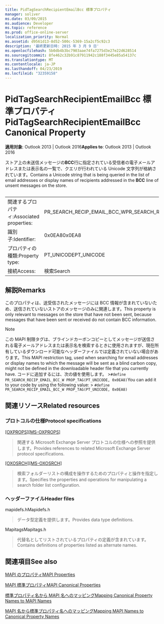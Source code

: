 ```yaml
---
title: PidTagSearchRecipientEmailBcc 標準プロパティ
manager: soliver
ms.date: 03/09/2015
ms.audience: Developer
ms.topic: reference
ms.prod: office-online-server
localization_priority: Normal
ms.assetid: d9561d13-8d52-500c-5369-15a2cf5c92c3
description: '最終更新日時: 2015 年 3 月 9 日'
ms.openlocfilehash: 5b0db4b3bc7903aae74fa7275d3e27e22d628514
ms.sourcegitcommit: 8fe462c32b91c87911942c188f3445e85a54137c
ms.translationtype: MT
ms.contentlocale: ja-JP
ms.lasthandoff: 04/23/2019
ms.locfileid: "32359158"
---
```

# <a name="pidtagsearchrecipientemailbcc-canonical-property"></a><span data-ttu-id="7d921-103">PidTagSearchRecipientEmailBcc 標準プロパティ</span><span class="sxs-lookup"><span data-stu-id="7d921-103">PidTagSearchRecipientEmailBcc Canonical Property</span></span>

  
  
<span data-ttu-id="7d921-104">**適用対象**: Outlook 2013 | Outlook 2016</span><span class="sxs-lookup"><span data-stu-id="7d921-104">**Applies to**: Outlook 2013 | Outlook 2016</span></span> 
  
<span data-ttu-id="7d921-105">ストア上の未送信メッセージの**BCC**行に指定されている受信者の電子メールアドレスまたは表示名の一覧で、クエリが行われている Unicode 文字列が格納されています。</span><span class="sxs-lookup"><span data-stu-id="7d921-105">Contains a Unicode string that is being queried in the list of email addresses or display names of recipients addressed in the **BCC** line of unsent messages on the store.</span></span> 
  
## 

|||
|:-----|:-----|
|<span data-ttu-id="7d921-106">関連するプロパティ:</span><span class="sxs-lookup"><span data-stu-id="7d921-106">Associated properties:</span></span>  <br/> |<span data-ttu-id="7d921-107">PR_SEARCH_RECIP_EMAIL_BCC_W</span><span class="sxs-lookup"><span data-stu-id="7d921-107">PR_SEARCH_RECIP_EMAIL_BCC_W</span></span>  <br/> |
|<span data-ttu-id="7d921-108">識別子:</span><span class="sxs-lookup"><span data-stu-id="7d921-108">Identifier:</span></span>  <br/> |<span data-ttu-id="7d921-109">0x0EA8</span><span class="sxs-lookup"><span data-stu-id="7d921-109">0x0EA8</span></span>  <br/> |
|<span data-ttu-id="7d921-110">プロパティの種類:</span><span class="sxs-lookup"><span data-stu-id="7d921-110">Property type:</span></span>  <br/> |<span data-ttu-id="7d921-111">PT_UNICODE</span><span class="sxs-lookup"><span data-stu-id="7d921-111">PT_UNICODE</span></span>  <br/> |
|<span data-ttu-id="7d921-112">接続</span><span class="sxs-lookup"><span data-stu-id="7d921-112">Access:</span></span>  <br/> |<span data-ttu-id="7d921-113">検索</span><span class="sxs-lookup"><span data-stu-id="7d921-113">Search</span></span>  <br/> |
   
## <a name="remarks"></a><span data-ttu-id="7d921-114">解説</span><span class="sxs-lookup"><span data-stu-id="7d921-114">Remarks</span></span>

<span data-ttu-id="7d921-115">このプロパティは、送受信されたメッセージには BCC 情報が含まれていないため、送信されていないストアのメッセージのみに関連します。</span><span class="sxs-lookup"><span data-stu-id="7d921-115">This property is only relevant to messages on the store that have not been sent, because messages that have been sent or received do not contain BCC information.</span></span>
  
> [!NOTE]
> <span data-ttu-id="7d921-116">この MAPI 制限タグは、ブラインドカーボンコピーとしてメッセージが送信される電子メールアドレスまたは表示名を検索するときに使用されますが、現在所有しているダウンロード可能なヘッダーファイルでは定義されていない場合があります。</span><span class="sxs-lookup"><span data-stu-id="7d921-116">This MAPI restriction tag, used when searching for email addresses or display names to which the message will be sent as a blind carbon copy, might not be defined in the downloadable header file that you currently have.</span></span> <span data-ttu-id="7d921-117">コードに追加するには、次の値を使用します。 >`#define PR_SEARCH_RECIP_EMAIL_BCC_W PROP_TAG(PT_UNICODE, 0x0EA8)`</span><span class="sxs-lookup"><span data-stu-id="7d921-117">You can add it to your code by using the following value: >  `#define PR_SEARCH_RECIP_EMAIL_BCC_W PROP_TAG(PT_UNICODE, 0x0EA8)`</span></span>
  
## <a name="related-resources"></a><span data-ttu-id="7d921-118">関連リソース</span><span class="sxs-lookup"><span data-stu-id="7d921-118">Related resources</span></span>

### <a name="protocol-specifications"></a><span data-ttu-id="7d921-119">プロトコルの仕様</span><span class="sxs-lookup"><span data-stu-id="7d921-119">Protocol specifications</span></span>

<span data-ttu-id="7d921-120">[[OXPROPS]](https://msdn.microsoft.com/library/f6ab1613-aefe-447d-a49c-18217230b148%28Office.15%29.aspx)</span><span class="sxs-lookup"><span data-stu-id="7d921-120">[[MS-OXPROPS]](https://msdn.microsoft.com/library/f6ab1613-aefe-447d-a49c-18217230b148%28Office.15%29.aspx)</span></span>
  
> <span data-ttu-id="7d921-121">関連する Microsoft Exchange Server プロトコルの仕様への参照を提供します。</span><span class="sxs-lookup"><span data-stu-id="7d921-121">Provides references to related Microsoft Exchange Server protocol specifications.</span></span>
    
<span data-ttu-id="7d921-122">[[OXOSRCH]](https://msdn.microsoft.com/library/c72e49b8-78c7-4483-ad65-e46e9133673b%28Office.15%29.aspx)</span><span class="sxs-lookup"><span data-stu-id="7d921-122">[[MS-OXOSRCH]](https://msdn.microsoft.com/library/c72e49b8-78c7-4483-ad65-e46e9133673b%28Office.15%29.aspx)</span></span>
  
> <span data-ttu-id="7d921-123">検索フォルダーリストの構成を操作するためのプロパティと操作を指定します。</span><span class="sxs-lookup"><span data-stu-id="7d921-123">Specifies the properties and operations for manipulating a search folder list configuration.</span></span>
    
### <a name="header-files"></a><span data-ttu-id="7d921-124">ヘッダーファイル</span><span class="sxs-lookup"><span data-stu-id="7d921-124">Header files</span></span>

<span data-ttu-id="7d921-125">mapidefs.h</span><span class="sxs-lookup"><span data-stu-id="7d921-125">Mapidefs.h</span></span>
  
> <span data-ttu-id="7d921-126">データ型定義を提供します。</span><span class="sxs-lookup"><span data-stu-id="7d921-126">Provides data type definitions.</span></span>
    
<span data-ttu-id="7d921-127">Mapitags</span><span class="sxs-lookup"><span data-stu-id="7d921-127">Mapitags.h</span></span>
  
> <span data-ttu-id="7d921-128">代替名としてリストされているプロパティの定義が含まれています。</span><span class="sxs-lookup"><span data-stu-id="7d921-128">Contains definitions of properties listed as alternate names.</span></span>
    
## <a name="see-also"></a><span data-ttu-id="7d921-129">関連項目</span><span class="sxs-lookup"><span data-stu-id="7d921-129">See also</span></span>



[<span data-ttu-id="7d921-130">MAPI のプロパティ</span><span class="sxs-lookup"><span data-stu-id="7d921-130">MAPI Properties</span></span>](mapi-properties.md)
  
[<span data-ttu-id="7d921-131">MAPI 標準プロパティ</span><span class="sxs-lookup"><span data-stu-id="7d921-131">MAPI Canonical Properties</span></span>](mapi-canonical-properties.md)
  
[<span data-ttu-id="7d921-132">標準プロパティ名から MAPI 名へのマッピング</span><span class="sxs-lookup"><span data-stu-id="7d921-132">Mapping Canonical Property Names to MAPI Names</span></span>](mapping-canonical-property-names-to-mapi-names.md)
  
[<span data-ttu-id="7d921-133">MAPI 名から標準プロパティ名へのマッピング</span><span class="sxs-lookup"><span data-stu-id="7d921-133">Mapping MAPI Names to Canonical Property Names</span></span>](mapping-mapi-names-to-canonical-property-names.md)


